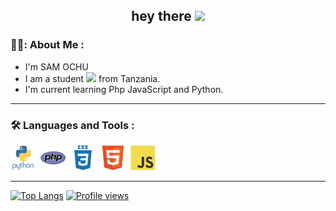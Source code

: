 
<h2 align="center">
  hey there
  <img src="https://media.giphy.com/media/hvRJCLFzcasrR4ia7z/giphy.gif" width="30px"/>
</h2>

### 👨‍💻: About Me :
- I'm SAM OCHU
- I am a student <img src="https://media.giphy.com/media/WUlplcMpOCEmTGBtBW/giphy.gif" width="30"> from Tanzania. <br>
- I'm current learning Php JavaScript and Python.
---

<!--### projects
- <a href="https://samochu.com/patrick">Patrick website.</a> <br>
- <a href="https://samochu.com/GithubApi.php">Github username Search</a> <br>
- <a href="https://samochu.com">Sam ochu website</a> <br>
- <a href="https://samochu.com/social.php">Social media card</a>
---
-->

### :hammer_and_wrench: Languages and Tools :

<div>
 <img src="https://github.com/devicons/devicon/blob/master/icons/python/python-original-wordmark.svg" title="python" alt="React" width="40" height="40"/>&nbsp;
<!--   <img src="https://github.com/devicons/devicon/blob/master/icons/react/react-original-wordmark.svg" title="React" alt="React" width="40" height="40"/>&nbsp; -->
  <img src="https://github.com/devicons/devicon/blob/master/icons/php/php-original.svg" title="Spring" alt="PHP" width="40" height="40"/>&nbsp;
  <img src="https://github.com/devicons/devicon/blob/master/icons/css3/css3-plain-wordmark.svg"  title="CSS3" alt="CSS" width="40" height="40"/>&nbsp;
  <img src="https://github.com/devicons/devicon/blob/master/icons/html5/html5-original.svg" title="HTML5" alt="HTML" width="40" height="40"/>&nbsp;
  <img src="https://github.com/devicons/devicon/blob/master/icons/javascript/javascript-original.svg" title="JavaScript" alt="JavaScript" width="40" height="40"/>&nbsp;
<!--   <img src="https://github.com/devicons/devicon/blob/master/icons/mysql/mysql-original-wordmark.svg" title="MySQL"  alt="MySQL" width="40" height="40"/>&nbsp; -->
<!--   <img src="https://github.com/devicons/devicon/blob/master/icons/nodejs/nodejs-original-wordmark.svg" title="NodeJS" alt="NodeJS" width="40" height="40"/>&nbsp; -->

---

[![Top Langs](https://github-readme-stats.vercel.app/api/top-langs/?username=SamSpeedx&layout=compact&theme=vision-friendly-light)](https://github.com/SamSpeedx/github-readme-stats)
[![Profile views](https://komarev.com/ghpvc/?username=SamSpeedx&label=Profile%20views)](https://github.com/SamSpeedx)
